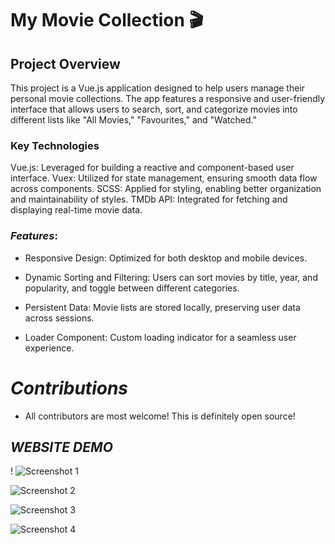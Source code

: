 # My Movie Collection 🎬

## Project Overview

This project is a Vue.js application designed to help users manage their personal movie collections. The app features a responsive and user-friendly interface that allows users to search, sort, and categorize movies into different lists like "All Movies," "Favourites," and "Watched."

### Key Technologies

Vue.js: Leveraged for building a reactive and component-based user interface.
Vuex: Utilized for state management, ensuring smooth data flow across components.
SCSS: Applied for styling, enabling better organization and maintainability of styles.
TMDb API: Integrated for fetching and displaying real-time movie data.

### *Features*:

* Responsive Design: Optimized for both desktop and mobile devices.

* Dynamic Sorting and Filtering: Users can sort movies by title, year, and popularity, and toggle between different categories.

* Persistent Data: Movie lists are stored locally, preserving user data across sessions.

* Loader Component: Custom loading indicator for a seamless user experience.

# *Contributions*

- All contributors are most welcome! This is definitely open source!

## *WEBSITE DEMO*

!
![Screenshot 1](https://github.com/user-attachments/assets/1b20ce7f-92f5-4722-86a3-e543caf9e3cc)

![Screenshot 2](https://github.com/user-attachments/assets/5f22d5e0-3e1c-4d09-95c4-00df7b545848)

![Screenshot 3](https://github.com/user-attachments/assets/489464c6-d171-4bc5-a674-d8305f8822a0)

![Screenshot 4](https://github.com/user-attachments/assets/5c41b6dd-6973-470d-86fc-8c05b6ff16b9)
